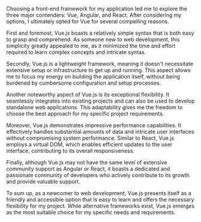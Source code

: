 Choosing a front-end framework for my application led me to explore the three major contenders: Vue, Angular, and React. After considering my options, I ultimately opted for Vue for several compelling reasons.

First and foremost, Vue.js boasts a relatively simple syntax that is both easy to grasp and comprehend. As someone new to web development, this simplicity greatly appealed to me, as it minimized the time and effort required to learn complex concepts and intricate syntax.

Secondly, Vue.js is a lightweight framework, meaning it doesn't necessitate extensive setup or infrastructure to get up and running. This aspect allows me to focus my energy on building the application itself, without being burdened by cumbersome configuration and setup processes.

Another noteworthy aspect of Vue.js is its exceptional flexibility. It seamlessly integrates into existing projects and can also be used to develop standalone web applications. This adaptability gives me the freedom to choose the best approach for my specific project requirements.

Moreover, Vue.js demonstrates impressive performance capabilities. It effectively handles substantial amounts of data and intricate user interfaces without compromising system performance. Similar to React, Vue.js employs a virtual DOM, which enables efficient updates to the user interface, contributing to its overall responsiveness.

Finally, although Vue.js may not have the same level of extensive community support as Angular or React, it boasts a dedicated and passionate community of developers who actively contribute to its growth and provide valuable support.

To sum up, as a newcomer to web development, Vue.js presents itself as a friendly and accessible option that is easy to learn and offers the necessary flexibility for my project. While alternative frameworks exist, Vue.js emerges as the most suitable choice for my specific needs and requirements.
